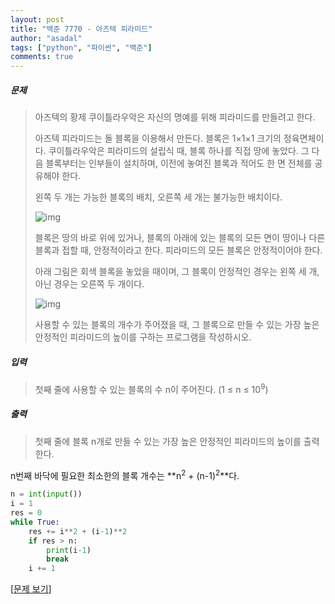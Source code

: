 ```yaml
---
layout: post
title: "백준 7770 - 아즈텍 피라미드"
author: "asadal"
tags: ["python", "파이썬", "백준"]
comments: true
---
```


##### 문제

>아즈텍의 황제 쿠이틀라우악은 자신의 명예를 위해 피라미드를 만들려고 한다.
>
>아즈텍 피라미드는 돌 블록을 이용해서 만든다. 블록은 1×1×1 크기의 정육면체이다. 쿠이틀라우악은 피라미드의 설립식 때, 블록 하나를 직접 땅에 놓았다. 그 다음 블록부터는 인부들이 설치하며, 이전에 놓여진 블록과 적어도 한 면 전체를 공유해야 한다.
>
>왼쪽 두 개는 가능한 블록의 배치, 오른쪽 세 개는 불가능한 배치이다.
>
>![img](https://www.acmicpc.net/upload/images/pyra1.png)
>
>블록은 땅의 바로 위에 있거나, 블록의 아래에 있는 블록의 모든 면이 땅이나 다른 블록과 접할 때, 안정적이라고 한다. 피라미드의 모든 블록은 안정적이어야 한다.
>
>아래 그림은 회색 블록을 놓았을 때이며, 그 블록이 안정적인 경우는 왼쪽 세 개, 아닌 경우는 오른쪽 두 개이다.
>
>![img](https://www.acmicpc.net/upload/images/pyra2.png)
>
>사용할 수 있는 블록의 개수가 주어졌을 때, 그 블록으로 만들 수 있는 가장 높은 안정적인 피라미드의 높이를 구하는 프로그램을 작성하시오.

##### 입력

>첫째 줄에 사용할 수 있는 블록의 수 n이 주어진다. (1 ≤ n ≤ 10<sup>9</sup>)

##### 출력

>첫째 줄에 블록 n개로 만들 수 있는 가장 높은 안정적인 피라미드의 높이를 출력한다.

n번째 바닥에 필요한 최소한의 블록 개수는 **n<sup>2</sup> + (n-1)<sup>2</sup>**다. 

```python
n = int(input())
i = 1
res = 0
while True:
    res += i**2 + (i-1)**2
    if res > n:
        print(i-1)
        break
    i += 1
```

[[문제 보기](https://www.acmicpc.net/problem/7770)]